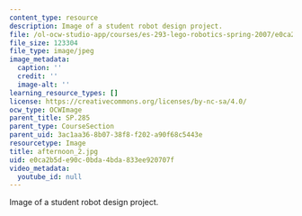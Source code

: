 ```yaml
---
content_type: resource
description: Image of a student robot design project.
file: /ol-ocw-studio-app/courses/es-293-lego-robotics-spring-2007/e0ca2b5de90c0bda4bda833ee920707f_afternoon_2.jpg
file_size: 123304
file_type: image/jpeg
image_metadata:
  caption: ''
  credit: ''
  image-alt: ''
learning_resource_types: []
license: https://creativecommons.org/licenses/by-nc-sa/4.0/
ocw_type: OCWImage
parent_title: SP.285
parent_type: CourseSection
parent_uid: 3ac1aa36-8b07-38f8-f202-a90f68c5443e
resourcetype: Image
title: afternoon_2.jpg
uid: e0ca2b5d-e90c-0bda-4bda-833ee920707f
video_metadata:
  youtube_id: null
---
```

Image of a student robot design project.